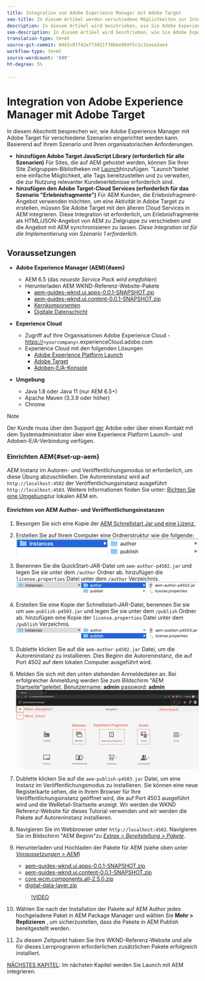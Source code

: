 ```yaml
---
title: Integration von Adobe Experience Manager mit Adobe Target
seo-title: In diesem Artikel werden verschiedene Möglichkeiten zur Integration von Adobe Experience Manager(AEM) in Adobe Target für die Bereitstellung personalisierter Inhalte beschrieben.
description: In diesem Artikel wird beschrieben, wie Sie Adobe Experience Manager mit Adobe Target für verschiedene Szenarien einrichten.
seo-description: In diesem Artikel wird beschrieben, wie Sie Adobe Experience Manager mit Adobe Target für verschiedene Szenarien einrichten.
translation-type: tm+mt
source-git-commit: 0443c8ff42e773021ff8b6e969f5c1c31eea3ae4
workflow-type: tm+mt
source-wordcount: '699'
ht-degree: 5%

---
```



# Integration von Adobe Experience Manager mit Adobe Target

In diesem Abschnitt besprechen wir, wie Adobe Experience Manager mit Adobe Target für verschiedene Szenarien eingerichtet werden kann. Basierend auf Ihrem Szenario und Ihren organisatorischen Anforderungen.

* **hinzufügen Adobe Target JavaScript Library (erforderlich für alle Szenarien)** Für Sites, die auf AEM gehostet werden, können Sie Ihrer Site Zielgruppen-Bibliotheken mit [Launch](https://docs.adobe.com/content/help/de-DE/launch/using/overview.html)hinzufügen. &quot;Launch&quot;bietet eine einfache Möglichkeit, alle Tags bereitzustellen und zu verwalten, die zur Nutzung relevanter Kundenerlebnisse erforderlich sind.
* **hinzufügen den Adobe Target-Cloud Services (erforderlich für das Szenario &quot;Erlebnisfragmente&quot;)** Für AEM Kunden, die Erlebnisfragment-Angebot verwenden möchten, um eine Aktivität in Adobe Target zu erstellen, müssen Sie Adobe Target mit den älteren Cloud Services in AEM integrieren. Diese Integration ist erforderlich, um Erlebnisfragmente als HTML/JSON-Angebot von AEM zu Zielgruppe zu verschieben und die Angebot mit AEM synchronisieren zu lassen. 
*Diese Integration ist für die Implementierung von Szenario 1 erforderlich.*

## Voraussetzungen

* **Adobe Experience Manager (AEM){#aem}**
   * AEM 6.5 (das *neueste Service Pack wird empfohlen*)
   * Herunterladen AEM WKND-Referenz-Website-Pakete
      * [aem-guides-wknd.ui.apps-0.0.1-SNAPSHOT.zip](https://github.com/adobe/aem-guides-wknd/releases/download/archetype-18.1/aem-guides-wknd.ui.apps-0.0.1-SNAPSHOT.zip)
      * [aem-guides-wknd.ui.content-0.0.1-SNAPSHOT.zip](https://github.com/adobe/aem-guides-wknd/releases/download/archetype-18.1/aem-guides-wknd.ui.content-0.0.1-SNAPSHOT.zip)
      * [Kernkomponenten](https://github.com/adobe/aem-core-wcm-components/releases/download/core.wcm.components.reactor-2.5.0/core.wcm.components.all-2.5.0.zip)
      * [Digitale Datenschicht](assets/implementation/digital-data-layer.zip)

* **Experience Cloud**
   * Zugriff auf Ihre Organisationen Adobe Experience Cloud - <https://>`<yourcompany>`.experienceCloud.adobe.com
   * Experience Cloud mit den folgenden Lösungen
      * [Adobe Experience Platform Launch](https://experiencecloud.adobe.com)
      * [Adobe Target](https://experiencecloud.adobe.com)
      * [Adoben-E/A-Konsole](https://console.adobe.io)

* **Umgebung**
   * Java 1.8 oder Java 11 (nur AEM 6.5+)
   * Apache Maven (3.3.9 oder höher)
   * Chrome

>[!NOTE]
>
> Der Kunde muss über den Support [der](https://helpx.adobe.com/de/contact/enterprise-support.ec.html) Adobe oder über einen Kontakt mit dem Systemadministrator über eine Experience Platform Launch- und Adoben-E/A-Verbindung verfügen.

### Einrichten AEM{#set-up-aem}

AEM Instanz im Autoren- und Veröffentlichungsmodus ist erforderlich, um diese Übung abzuschließen. Die Autoreninstanz wird auf `http://localhost:4502` der Veröffentlichungsinstanz ausgeführt `http://localhost:4503`. Weitere Informationen finden Sie unter: [Richten Sie eine Umgebung](https://helpx.adobe.com/experience-manager/kt/platform-repository/using/local-aem-dev-environment-article-setup.html)zur lokalen AEM ein.

#### Einrichten von AEM Author- und Veröffentlichungsinstanzen

1. Besorgen Sie sich eine Kopie der [AEM Schnellstart Jar und eine Lizenz.](https://helpx.adobe.com/experience-manager/6-5/sites/deploying/using/deploy.html#GettingtheSoftware)
2. Erstellen Sie auf Ihrem Computer eine Ordnerstruktur wie die folgende:
   ![Ordnerstruktur](assets/implementation/aem-setup-1.png)
3. Benennen Sie die QuickStart-JAR-Datei um `aem-author-p4502.jar` und legen Sie sie unter dem `/author` Ordner ab. hinzufügen die `license.properties` Datei unter dem `/author` Verzeichnis.
   ![AEM-Autoreninstanz](assets/implementation/aem-setup-author.png)
4. Erstellen Sie eine Kopie der Schnellstart-JAR-Datei, benennen Sie sie um `aem-publish-p4503.jar` und legen Sie sie unter dem `/publish` Ordner ab. hinzufügen eine Kopie der `license.properties` Datei unter dem `/publish` Verzeichnis.
   ![AEM-Veröffentlichungsinstanz](assets/implementation/aem-setup-publish.png)
5. Dublette klicken Sie auf die `aem-author-p4502.jar` Datei, um die Autoreninstanz zu installieren. Dies Beginn die Autoreninstanz, die auf Port 4502 auf dem lokalen Computer ausgeführt wird.
6. Melden Sie sich mit den unten stehenden Anmeldedaten an. Bei erfolgreicher Anmeldung werden Sie zum Bildschirm &quot;AEM Startseite&quot;geleitet.
Benutzername: **admin** password: **admin**
   ![AEM-Veröffentlichungsinstanz](assets/implementation/aem-author-home-page.png)
7. Dublette klicken Sie auf die `aem-publish-p4503.jar` Datei, um eine Instanz im Veröffentlichungsmodus zu installieren. Sie können eine neue Registerkarte sehen, die in Ihrem Browser für Ihre Veröffentlichungsinstanz geöffnet wird, die auf Port 4503 ausgeführt wird und die WeRetail-Startseite anzeigt. Wir werden die WKND Referenz-Website für dieses Tutorial verwenden und wir werden die Pakete auf Autoreninstanz installieren.
8. Navigieren Sie im Webbrowser unter `http://localhost:4502`. Navigieren Sie im Bildschirm &quot;AEM Beginn&quot;zu *[Extras > Bereitstellung > Pakete](http://localhost:4502/crx/packmgr/index.jsp)*.
9. Herunterladen und Hochladen der Pakete für AEM (siehe oben unter *[Voraussetzungen > AEM](#aem)*)
   * [aem-guides-wknd.ui.apps-0.0.1-SNAPSHOT.zip](https://github.com/adobe/aem-guides-wknd/releases/download/archetype-18.1/aem-guides-wknd.ui.apps-0.0.1-SNAPSHOT.zip)
   * [aem-guides-wknd.ui.content-0.0.1-SNAPSHOT.zip](https://github.com/adobe/aem-guides-wknd/releases/download/archetype-18.1/aem-guides-wknd.ui.content-0.0.1-SNAPSHOT.zip)
   * [core.wcm.components.all-2.5.0.zip](https://github.com/adobe/aem-core-wcm-components/releases/download/core.wcm.components.reactor-2.5.0/core.wcm.components.all-2.5.0.zip)
   * [digital-data-layer.zip](assets/implementation/digital-data-layer.zip)

   >[!VIDEO](https://video.tv.adobe.com/v/28377?quality=12&learn=on)
10. Wählen Sie nach der Installation der Pakete auf AEM Author jedes hochgeladene Paket in AEM Package Manager und wählen Sie **Mehr > Replizieren** , um sicherzustellen, dass die Pakete in AEM Publish bereitgestellt werden.
11. Zu diesem Zeitpunkt haben Sie Ihre WKND-Referenz-Website und alle für dieses Lernprogramm erforderlichen zusätzlichen Pakete erfolgreich installiert.

[NÄCHSTES KAPITEL](./using-launch-adobe-io.md): Im nächsten Kapitel werden Sie Launch mit AEM integrieren.
